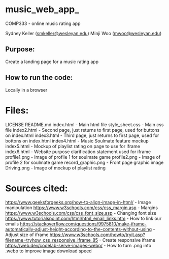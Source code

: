 # music_web_app_
COMP333 - online music rating app

Sydney Keller (<smkeller@wesleyan.edu>)
Minji Woo (<mwoo@wesleyan.edu>)

## Purpose:
Create a landing page for a music rating app

## How to run the code:
Locally in a browser

# Files:
LICENSE
README.md
index.html - Main html file
style_sheet.css - Main css file
index2.html - Second page, just returns to first page, used for buttons on index.html
index3.html - Third page, just returns to first page, used for bottons on index.html
index4.html - Music Soulmate feature mockup
index5.html - Mockup of playlist rating on page to use for iframe
index6.html - Website purpose clarification statement used for iframe
profile1.png - Image of profile 1 for soulmate game
profile2.png - Image of profile 2 for soulmate game
record_graphic.png - Front page graphic image
Driving.png - Image of mockup of playlist rating

# Sources cited:
https://www.geeksforgeeks.org/how-to-align-image-in-html/ - Image manipulation
https://www.w3schools.com/css/css_margin.asp - Margins
https://www.w3schools.com/css/css_font_size.asp - Changing font size
https://www.tutorialspoint.com/html/html_email_links.htm - How to link our emails
https://stackoverflow.com/questions/9975810/make-iframe-automatically-adjust-height-according-to-the-contents-without-using - Adjust size
of iframe
https://www.w3schools.com/howto/tryit.asp?filename=tryhow_css_responsive_iframe_85 - Create responsive iframe
https://web.dev/codelab-serve-images-webp/ - How to turn .png into .webp to improve image
download speed
